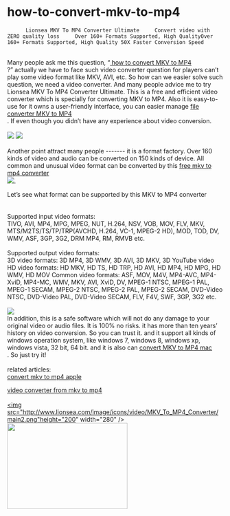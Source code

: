 how-to-convert-mkv-to-mp4
=========================

	      Lionsea MKV To MP4 Converter Ultimate     Convert video with ZERO quality loss     Over 160+ Formats Supported, High QualityOver 160+ Formats Supported, High Quality 50X Faster Conversion Speed
<br />Many people ask me this question, “<a href=" http://www.windows8downloads.com/win8-lionsea-mkv-to-mp4-converter-ultimate-ylfqnkmo/"> how to convert MKV to MP4</a>  
?” actually we have to face such video converter question for players can’t play some video format like MKV, AVI, etc. So how can we easier solve such question, we need a video converter. And many people advice me to try Lionsea MKV To MP4 Converter Ultimate.  This is a free and efficient video converter which is specially for converting MKV to MP4. Also it is easy-to-use for it owns a user-friendly interface, you can easier manage <a href=" http://lionsea-mkv-to-mp4-converter-ultimate.soft112.com/"> file converter MKV to MP4</a>  
. If even though you didn’t have any experience about video conversion. <br /> <br />
<a href="http://www.lionsea.com/download/video/Lionsea_MKV_To_MP4_Converter_Ultimate_Setup.exe"><img src="http://c.lionsea.net//anna/20140514110119.jpg" /></a>         <a href="http://www.lionsea.com/download/video/videoconverter.dmg"><img src="http://c.lionsea.net//anna/20140514110135.jpg" /></a> <br /><br />
Another point attract many people ------- it is a format factory. Over 160 kinds of video and audio can be converted on 150 kinds of device. All common and unusual video format can be converted by this <a href=" http://www.freedownloadscenter.com/Utilities/File_Cataloging_Utilities/Lionsea_MKV_To_MP4_Converter_Ultimate.html">free mkv to mp4 converter </a>  <br /> 
<a href="http://www.lionsea.com/product_mkvtomp4converterultimate.php"><img src="http://c.lionsea.net//anna/20140514102352.jpg" /></a>. <br />

Let’s see what format can be supported by this MKV to MP4 converter <br /> <br />   
Supported input video formats: <br />
TIVO, AVI, MP4, MPG, MPEG, NUT, H.264, NSV, VOB, MOV, FLV, MKV, MTS/M2TS/TS/TP/TRP(AVCHD, H.264, VC-1, MPEG-2 HD), MOD, TOD, DV, WMV, ASF, 3GP, 3G2, DRM MP4, RM, RMVB etc. <br /> <br />
Supported output video formats: <br />
3D video formats: 3D MP4, 3D WMV, 3D AVI, 3D MKV, 3D YouTube video HD video formats: HD MKV, HD TS, HD TRP, HD AVI, HD MP4, HD MPG, HD WMV, HD MOV Common video formats: ASF, MOV, M4V, MP4-AVC, MP4-XviD, MP4-MC, WMV, MKV, AVI, XviD, DV, MPEG-1 NTSC, MPEG-1 PAL, MPEG-1 SECAM, MPEG-2 NTSC, MPEG-2 PAL, MPEG-2 SECAM, DVD-Video NTSC, DVD-Video PAL, DVD-Video SECAM, FLV, F4V, SWF, 3GP, 3G2 etc. <br /> <br />
<a href="http://www.windows8downloads.com/win8-lionsea-mkv-to-mp4-converter-ultimate-ylfqnkmo/"><img src="http://c.lionsea.net//anna/20140514102615Q.jpg" /></a> <br />
In addition, this is a safe software which will not do any damage to your original video or audio files. It is 100% no risks. it has more than ten years’ history on video conversion. So you can trust it. and it support all kinds of windows operation system, like windows 7, windows 8, windows xp, windows vista, 32 bit, 64 bit.
and it is also can <a href=" http://www.windows8downloads.com/win8-lionsea-mkv-to-mp4-converter-ultimate-ylfqnkmo/ ">convert MKV to MP4 mac</a>  
. So just try it!
<br /> <br />
related articles: <br />
<a href=" http://www.freedownloadscenter.com/Utilities/File_Cataloging_Utilities/Lionsea_MKV_To_MP4_Converter_Ultimate.html ">convert mkv to mp4 apple</a> <br /> 

<a href="http://lionsea-mkv-to-mp4-converter-ultimate.soft112.com/">video converter from mkv to mp4</a>  <br /><br />
<a href="http://www.lionsea.com/product_mkvtomp4converterultimate.php"><img src="http://www.lionsea.com/image/icons/video/MKV_To_MP4_Converter/main2.png"height="200" width="280" /></a>         <a href="http://www.lionsea.com/product_mkvtomp4converterultimate.php"><img src="http://www.lionsea.com/image/icons/video/MKV_To_MP4_Converter/features.png" height="200" width="280" /></a> <br />   
